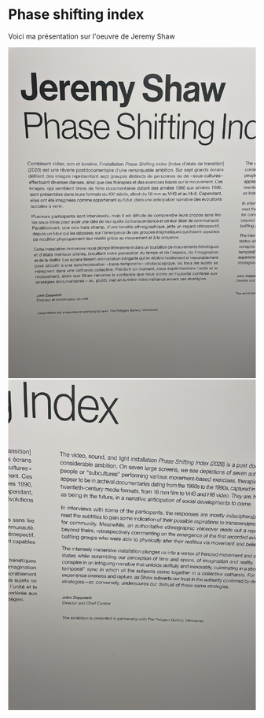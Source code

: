 # Phase shifting index
Voici ma présentation sur l'oeuvre de Jeremy Shaw

![Photo](media/IMG_0294.jpg) ![Photo](media/IMG_0295.jpg)

